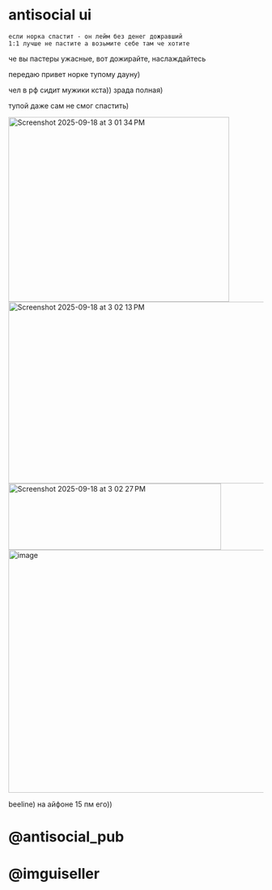 # antisocial ui


```
если норка спастит - он лейм без денег дожравший
1:1 лучше не пастите а возьмите себе там че хотите
```


че вы пастеры ужасные, вот дожирайте, наслаждайтесь

передаю привет норке тупому дауну)

чел в рф сидит мужики кста))
зрада полная)


тупой даже сам не смог спастить)



<img width="436" height="365" alt="Screenshot 2025-09-18 at 3 01 34 PM" src="https://github.com/user-attachments/assets/54f65690-fb98-475a-a033-87deaedbfc18" />

<img width="552" height="359" alt="Screenshot 2025-09-18 at 3 02 13 PM" src="https://github.com/user-attachments/assets/a0f15f35-d855-48be-91f0-88f854fe3753" />

<img width="420" height="131" alt="Screenshot 2025-09-18 at 3 02 27 PM" src="https://github.com/user-attachments/assets/ede5a005-76bb-4ac9-826e-a0d1cb2b6b81" />

<img width="1058" height="480" alt="image" src="https://github.com/user-attachments/assets/4294f606-2584-4ce7-8a71-92ba9043c8d6" />

beeline) на айфоне 15 пм его))

# @antisocial_pub

# @imguiseller

